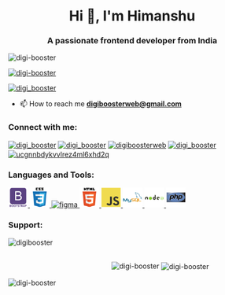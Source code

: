 <h1 align="center">Hi 👋, I'm Himanshu</h1>
<h3 align="center">A passionate frontend developer from India</h3>

<p align="left"> <img src="https://komarev.com/ghpvc/?username=digi-booster&label=Profile%20views&color=0e75b6&style=flat" alt="digi-booster" /> </p>

<p align="left"> <a href="https://github.com/ryo-ma/github-profile-trophy"><img src="https://github-profile-trophy.vercel.app/?username=digi-booster" alt="digi-booster" /></a> </p>

<p align="left"> <a href="https://twitter.com/digi_booster" target="blank"><img src="https://img.shields.io/twitter/follow/digi_booster?logo=twitter&style=for-the-badge" alt="digi_booster" /></a> </p>

- 📫 How to reach me **digiboosterweb@gmail.com**

<h3 align="left">Connect with me:</h3>
<p align="left">
<a href="https://twitter.com/digi_booster" target="blank"><img align="center" src="https://raw.githubusercontent.com/rahuldkjain/github-profile-readme-generator/master/src/images/icons/Social/twitter.svg" alt="digi_booster" height="30" width="40" /></a>
<a href="https://linkedin.com/in/digi_booster" target="blank"><img align="center" src="https://raw.githubusercontent.com/rahuldkjain/github-profile-readme-generator/master/src/images/icons/Social/linked-in-alt.svg" alt="digi_booster" height="30" width="40" /></a>
<a href="https://fb.com/digiboosterweb" target="blank"><img align="center" src="https://raw.githubusercontent.com/rahuldkjain/github-profile-readme-generator/master/src/images/icons/Social/facebook.svg" alt="digiboosterweb" height="30" width="40" /></a>
<a href="https://instagram.com/digi_booster" target="blank"><img align="center" src="https://raw.githubusercontent.com/rahuldkjain/github-profile-readme-generator/master/src/images/icons/Social/instagram.svg" alt="digi_booster" height="30" width="40" /></a>
<a href="https://www.youtube.com/c/ucgnnbdykvvlrez4ml6xhd2q" target="blank"><img align="center" src="https://raw.githubusercontent.com/rahuldkjain/github-profile-readme-generator/master/src/images/icons/Social/youtube.svg" alt="ucgnnbdykvvlrez4ml6xhd2q" height="30" width="40" /></a>
</p>

<h3 align="left">Languages and Tools:</h3>
<p align="left"> <a href="https://getbootstrap.com" target="_blank"> <img src="https://raw.githubusercontent.com/devicons/devicon/master/icons/bootstrap/bootstrap-plain-wordmark.svg" alt="bootstrap" width="40" height="40"/> </a> <a href="https://www.w3schools.com/css/" target="_blank"> <img src="https://raw.githubusercontent.com/devicons/devicon/master/icons/css3/css3-original-wordmark.svg" alt="css3" width="40" height="40"/> </a> <a href="https://www.figma.com/" target="_blank"> <img src="https://www.vectorlogo.zone/logos/figma/figma-icon.svg" alt="figma" width="40" height="40"/> </a> <a href="https://www.w3.org/html/" target="_blank"> <img src="https://raw.githubusercontent.com/devicons/devicon/master/icons/html5/html5-original-wordmark.svg" alt="html5" width="40" height="40"/> </a> <a href="https://developer.mozilla.org/en-US/docs/Web/JavaScript" target="_blank"> <img src="https://raw.githubusercontent.com/devicons/devicon/master/icons/javascript/javascript-original.svg" alt="javascript" width="40" height="40"/> </a> <a href="https://www.mysql.com/" target="_blank"> <img src="https://raw.githubusercontent.com/devicons/devicon/master/icons/mysql/mysql-original-wordmark.svg" alt="mysql" width="40" height="40"/> </a> <a href="https://nodejs.org" target="_blank"> <img src="https://raw.githubusercontent.com/devicons/devicon/master/icons/nodejs/nodejs-original-wordmark.svg" alt="nodejs" width="40" height="40"/> </a> <a href="https://www.php.net" target="_blank"> <img src="https://raw.githubusercontent.com/devicons/devicon/master/icons/php/php-original.svg" alt="php" width="40" height="40"/> </a> </p>

<h3 align="left">Support:</h3>
<p><a href="https://www.buymeacoffee.com/digibooster"> <img align="left" src="https://cdn.buymeacoffee.com/buttons/v2/default-yellow.png" height="50" width="210" alt="digibooster" /></a></p><br><br>

<p><img align="left" src="https://github-readme-stats.vercel.app/api/top-langs?username=digi-booster&show_icons=true&locale=en&layout=compact" alt="digi-booster" /></p>

<p>&nbsp;<img align="center" src="https://github-readme-stats.vercel.app/api?username=digi-booster&show_icons=true&locale=en" alt="digi-booster" /></p>

<p><img align="center" src="https://github-readme-streak-stats.herokuapp.com/?user=digi-booster&" alt="digi-booster" /></p>
